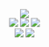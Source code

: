 <div align="center">
  <img src="https://capsule-render.vercel.app/api?type=wave&color=auto&height=200&section=header&text=PAJJI&fontSize=90" /><br>
	<img src="https://img.shields.io/badge/Java-007396?style=flat&logo=Java&logoColor=white" />
	<img src="https://img.shields.io/badge/HTML5-E34F26?style=flat&logo=HTML5&logoColor=white" />
	<img src="https://img.shields.io/badge/CSS3-1572B6?style=flat&logo=CSS3&logoColor=white" /><br>
  <img src="https://github-readme-stats.vercel.app/api/top-langs/?username=pajji&layout=compact">
  <img src="https://github-readme-stats.vercel.app/api?username=pajji&show_icons=true">
</div>
